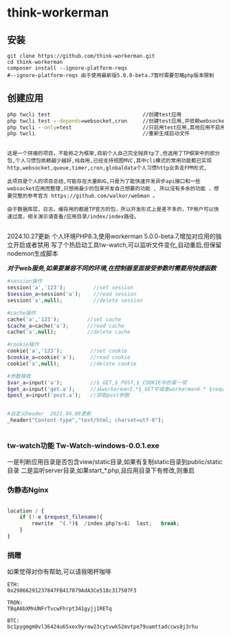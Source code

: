 # think-workerman

## 安装
```shell
git clone https://github.com/think-workerman.git
cd think-workerman
composer install --ignore-platform-reqs
#--ignore-platform-reqs 由于使用最新版5.0.0-beta.7暂时需要忽略php版本限制
```
## 创建应用
```cmd
php twcli test                       		//创建test应用
php twcli test --depends=websocket,cron     //创建test应用,并依赖websocket,cron两项功能 websocket,queue,timer,cron,globaldata,http
php twcli --only=test               		//只启用test应用,其他应用不启用,其他应用的路由，定时器，websocket等都不会加载
php twcli                            		//重新生成启动文件
```

```text

这是一个拼接的项目，不能称之为框架,目前个人自己完全抛弃tp了,但选用了TP框架中的部分包,个人习惯包依赖越少越好,纯自用,已经支持视图MVC,其中cli模式的常用功能都已实现http,websocket,queue,timer,cron,globaldata个人习惯http业务走FPM形式,

此项目是个人的项目总结,可能存在大量BUG,只是为了能快速开发异步api接口和一些websocket应用而整理,只想用最少的包来开发自己想要的功能 , 所以没有多余的功能 ，想要完整的参考官方 https://github.com/walkor/webman 。

由于数据库层，日志，缓存用的都是TP官方的包，所以开发形式上是差不多的，TP用户可以快速过度，相关演示请查看/应用目录/index/index路径。


```
2024.10.27更新
个人环境PHP8.3,使用workerman 5.0.0-beta.7,增加对应用的独立开启或者禁用
写了个热启动工具tw-watch,可以监听文件变化,自动重启,但保留nodemon生成脚本



***对于web服务,如果要兼容不同的环境,在控制器里面接受参数时需要用快捷函数***
```php
#session操作
session('a','123');         //set session
$session_a=session('a');    //read session
session('a',null);          //delete session

#cache操作
cache('a','123');         //set cache
$cache_a=cache('a');      //read cache
cache('a',null);          //delete cache

#cookie操作
cookie('a','123');         //set cookie
$cookie_a=cookie('a');     //read cookie
cookie('a',null);          //delete cookie

#参数接收
$var_a=input('a');         //$_GET,$_POST,$_COOKIE中的某一项
$get_a=input('get.a');     //从workerman3.*$_GET中或者workerman4.* $request->get() 中取值
$post_a=input('post.a');   //获取post参数 


#自定义header  2021.04.08更新
_header("Content-type","text/html; charset=utf-8");
 
```


### tw-watch功能 Tw-Watch-windows-0.0.1.exe
一是判断应用目录是否包含view/static目录,如果有复制static目录到public/static目录
二是监听server目录,如果start_*.php,且应用目录下有修改,则重启

### 伪静态Nginx
```php

location / {
	if (!-e $request_filename){
		rewrite  ^(.*)$  /index.php?s=$1  last;   break;
	}
}

```

### 捐赠
如果觉得对你有帮助,可以请我喝杯咖啡
```text
ETH:
0x29866291237847FB417079AdA3Ce518c317507F3

TRON:
TBqA6bXMnUNFrTvcwFhrpt341gyjj1RETq

BTC:
bc1pygmgm0vl36424u65xex9yrew23cytvwk52mvtpe79uamttadccws8j3rhu
```

